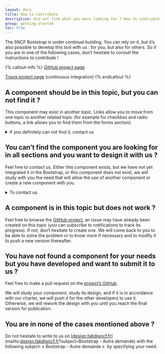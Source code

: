 ```yaml
---
layout: docs
title: How to contribute
description: Did not find what you were looking for ? How to contribute ?
group: getting-started
toc: true
---
```


The SNCF Bootstrap is under continual building. You can rely on it, but it’s also possible to develop this tool with us : for you, but also for others.
So if you are in one of the following cases, don’t hesitate to consult the instructions to contribute !

{% callout-info %}
  [GitHub project page](https://github.com/SNCFdevelopers/bootstrap-sncf)

  [Travis project page](https://travis-ci.com/SNCFdevelopers/bootstrap-sncf/branches) (continuous integration)
{% endcallout %}

## A component should be in this topic, but you can not find it ? 

This component may exist in another topic. Links allow you to move from one topic to another related topic (for example for checkbox and radio buttons, a link allows you to find them from the forms section).

<details>
  <summary class="text-primary mb-3">If you definitely can not find it, contact us</summary>
  {% markdown %}
  - **You have a GitHub account :** Feel free to browse the [Github project](https://github.com/SNCFdevelopers/bootstrap-sncf), an issue may have already been created on this topic (you can subscribe to notifications to track its progress). If not, don’t hesitate to create one.
  - **You don’t have a GitHub account :** Write us on [design.fab@sncf.fr](mailto:design.fab@sncf.fr?subject=Bootstrap - Composant) with the following object : « Bootstrap - Composant » by specifying your need.
  {% endmarkdown %}
</details>


## You can’t find the component you are looking for in all sections and you want to design it with us ?

Feel free to contact us. Either this component exists, but we have not yet integrated it in the Bootstrap, or this component does not exist, we will study with you the need that will allow the use of another component or create a new component with you.

<details>
  <summary class="text-primary mb-3">To contact us</summary>
  {% markdown %}
  - **You have a GitHub account :** Feel free to browse the [Github project](https://github.com/SNCFdevelopers/bootstrap-sncf), an issue may have already been created on this topic (you can subscribe to notifications to track its progress). If not, don’t hesitate to create one.
  - **You don’t have a GitHub account :** Write us on [design.fab@sncf.fr](mailto:design.fab@sncf.fr?subject=Bootstrap - Composant) with the following object : « Bootstrap - Composant » by specifying your need.
  {% endmarkdown %}
</details>

## A component is in this topic but does not work ?
 
Feel free to browse the [GitHub project](https://github.com/SNCFdevelopers/bootstrap-sncf), an issue may have already been created on this topic (you can subscribe to notifications to track its progress). If not, don’t hesitate to create one.
We will come back to you to be able to solve the problem or to know more if necessary and to modify it to push a new version thereafter.

## You have not found a component for your needs but you have developed and want to submit it to us ?

Feel free to make a pull request on the [project’s GitHub](https://github.com/SNCFdevelopers/bootstrap-sncf).

We will study your component, study its design, and if it is in accordance with our charter, we will push it for the other developers to use it. Otherwise, we will rework the design with you until you reach the final version for publication.

## You are in none of the cases mentioned above ?

Do not hesitate to write to us on [design.fab@sncf.fr](mailto:design.fab@sncf.fr?subject=Bootstrap - Autre demande) with the following subject: « Bootstrap - Autre demande »  by specifying your need.
